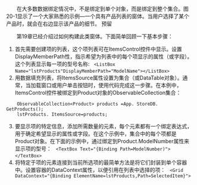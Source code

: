 &emsp;&emsp;在大多数数据绑定情况中，不是绑定到单个对象，而是绑定到整个集合。图20-1显示了一个大家熟悉的示例—一个具有产品列表的窗体。当用户选择了某个产品时，就会在右边显示该产品的细节。
预留

&emsp;&emsp;第19章已经介绍过如何构建此类窗体。下面简单回顾一下基本步骤：  


1. 首先需要创建项的列表，这个项列表可在ItemsControl控件中显示。设置DisplayMemberPath性，指示希望为列表中的每个项显示的属性（或字段）。这个列表显示每一项的型号名称: 
&nbsp;
    `<ListBox Name="lstProducts"DisplayMemberPath="ModelName"></ListBox>`
&nbsp;
2. 用数据填充列表，将ItemsSource属性设置为集合（或DataTable对象）。通常，当加载窗口或用户单击按钮时，使用代码完成这一步骤。在本例中，ltemsControl控件被绑定到Product对象的ObservableCollection集合：

```
    ObservableCollection<Product> products =App. StoreDB. GetProducts(); 
    lstProducts. ItemsSource=products;
```
 
3. 要显示项的特定信息，添加所需数量的元素，每个元素都有一个绑定表达式，用于确定希望显示的属性或字段。在这个示例中，集合中的每个项都是Product对象。在下面的示例中，通过绑定到Product.ModelNumber属性来显示项的型号：
&nbsp;
`<TextBox Text="{Binding Path=ModelNumber)"></TextBox>`
&nbsp;
4. 将特定于项的元素连接到当前所选项的最简单方法是将它们封装到单个容器中。设置容器的DataContext属性，以便引用在列表中选择的项：
&nbsp;
`<Grid DataContext="{Binding ElementName=lstProducts,Path=SelectedItem}">`
&nbsp;